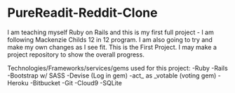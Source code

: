 # PureReadit-Reddit-Clone
I am teaching myself Ruby on Rails and this is my first full project - I am following Mackenzie Childs 12 in 12 program.  I am also going to try and make my own changes as I see fit.  This is the First Project.  I may make a project repository to show the overall progress.

Technologies/Frameworks/services/gems used for this project:
-Ruby
-Rails
-Bootstrap w/ SASS
-Devise (Log in gem)
-act_ as _votable (voting gem)
-Heroku
-Bitbucket
-Git
-Cloud9
-SQLite
